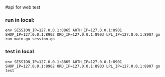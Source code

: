 #api for web
test

### run in local:
```
env SESSION_IP=127.0.0.1:8865 AUTH_IP=127.0.0.1:8901 SHOP_IP=127.0.0.1:8902 ORD_IP=127.0.0.1:8903 LPL_IP=127.0.0.1:8907 go run main.go session.go 
```
### test in local
```
env SESSION_IP=127.0.0.1:8865 AUTH_IP=127.0.0.1:8901 SHOP_IP=127.0.0.1:8902 ORD_IP=127.0.0.1:8903 LPL_IP=127.0.0.1:8907 go test
```